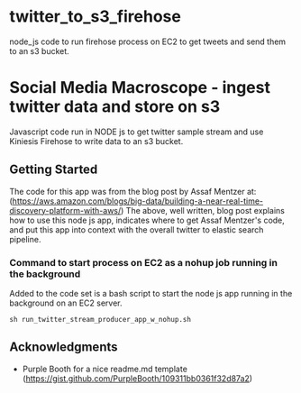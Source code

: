 # twitter_to_s3_firehose
node_js code to run firehose process on EC2 to get tweets and send them to an s3 bucket.
# Social Media Macroscope - ingest twitter data and store on s3

Javascript code run in NODE js to get twitter sample stream and use Kiniesis Firehose to write data to an s3 bucket.

## Getting Started

The code for this app was from the blog post by Assaf Mentzer at: (https://aws.amazon.com/blogs/big-data/building-a-near-real-time-discovery-platform-with-aws/)
The above, well written, blog post explains how to use this node js app, indicates where to get Assaf Mentzer's code, and put this app into context with the overall twitter to elastic search pipeline.

### Command to start process on EC2 as a nohup job running in the background

Added to the code set is a bash script to start the node js app running in the background on an EC2 server.

```
sh run_twitter_stream_producer_app_w_nohup.sh
```

## Acknowledgments

* Purple Booth for a nice readme.md template (https://gist.github.com/PurpleBooth/109311bb0361f32d87a2)

